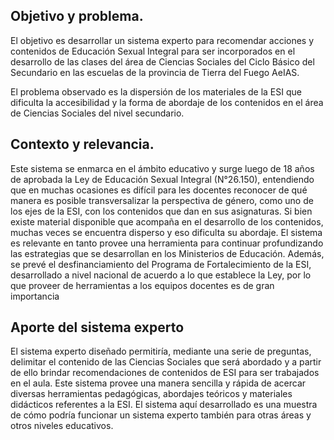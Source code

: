 ## Objetivo y problema.
El objetivo es desarrollar un sistema experto para recomendar acciones y contenidos de Educación Sexual Integral para ser incorporados en el desarrollo 
de las clases del área de Ciencias Sociales del Ciclo Básico del Secundario en las escuelas de la provincia de Tierra del Fuego AeIAS.

El problema observado es la dispersión de los materiales de la ESI que dificulta la accesibilidad y la forma de abordaje de los contenidos 
en el área de Ciencias Sociales del nivel secundario. 

## Contexto y relevancia.
Este sistema se enmarca en el ámbito educativo y surge luego de 18 años de aprobada la Ley de Educación Sexual Integral (N°26.150), 
entendiendo que en muchas ocasiones es difícil para les docentes reconocer de qué manera es posible transversalizar la perspectiva de género, 
como uno de los ejes de la ESI, con los contenidos que dan en sus asignaturas. Si bien existe material disponible que acompaña en el desarrollo
de los contenidos, muchas veces se encuentra disperso y eso dificulta su abordaje. 
El sistema es relevante en tanto provee una herramienta para continuar profundizando las estrategias que se desarrollan en los Ministerios de Educación.
Además, se prevé el desfinanciamiento del Programa de Fortalecimiento de la ESI, desarrollado a nivel nacional de acuerdo a lo que establece la Ley, por 
lo que proveer de herramientas a los equipos docentes es de gran importancia

## Aporte del sistema experto
El sistema experto diseñado permitiría, mediante una serie de preguntas, delimitar el contenido de las Ciencias Sociales
que será abordado y a partir de ello brindar recomendaciones de contenidos de ESI para ser trabajados en el aula. Este sistema 
provee una manera sencilla y rápida de acercar diversas herramientas pedagógicas, abordajes teóricos y materiales didácticos referentes a la ESI. 
El sistema aquí desarrollado es una muestra de cómo podría funcionar un sistema experto también para otras áreas y otros niveles educativos. 
